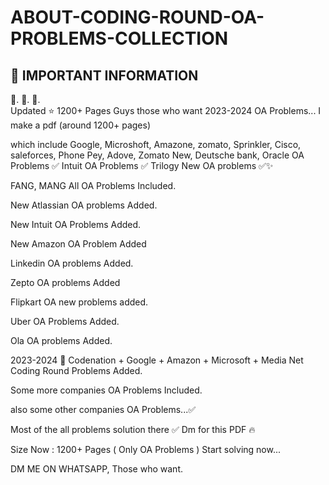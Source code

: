 # ABOUT-CODING-ROUND-OA-PROBLEMS-COLLECTION

## 📌 IMPORTANT INFORMATION

📍.        📍.           📍.    
Updated ⭐ 1200+ Pages
Guys those who want 2023-2024 OA Problems...
I make a pdf (around 1200+ pages)

which include Google, Microshoft, Amazone, zomato, Sprinkler, Cisco, saleforces, Phone Pey, Adove, 
Zomato New, Deutsche bank, Oracle OA Problems ✅
Intuit OA Problems ✅
Trilogy New OA problems ✅✨

FANG, MANG All OA Problems Included.

New Atlassian OA problems Added.

New Intuit OA Problems Added.

New Amazon OA Problem Added 

Linkedin OA problems Added.

Zepto OA problems Added 

Flipkart OA new problems added.

Uber OA Problems Added.

Ola OA problems Added.

2023-2024 🚀
Codenation + Google + Amazon + Microsoft + Media Net Coding Round Problems Added. 

Some more companies OA Problems Included.

also some other companies OA Problems...✅


Most of the all problems solution there ✅
Dm for this PDF 🔥

Size Now : 1200+ Pages ( Only OA Problems )
Start solving now...

DM ME ON WHATSAPP, Those who want.
